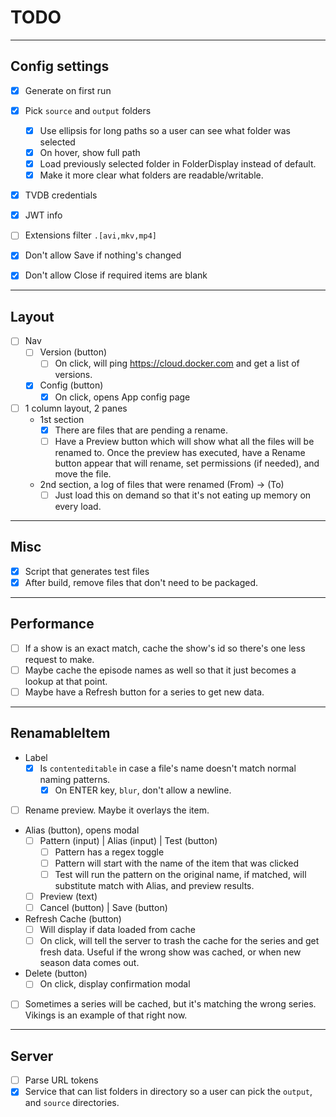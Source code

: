 # TODO

---

## Config settings
- [x] Generate on first run
- [x] Pick `source` and `output` folders
  - [x] Use ellipsis for long paths so a user can see what folder was selected
  - [x] On hover, show full path
  - [x] Load previously selected folder in FolderDisplay instead of default.
  - [x] Make it more clear what folders are readable/writable.
- [x] TVDB credentials
- [x] JWT info
- [ ] Extensions filter `.[avi,mkv,mp4]`
- [x] Don't allow Save if nothing's changed
- [x] Don't allow Close if required items are blank


---

## Layout
- [ ] Nav
  - [ ] Version (button)
    - [ ] On click, will ping https://cloud.docker.com and get a list of
          versions.
  - [x] Config (button)
    - [x] On click, opens App config page
- [ ] 1 column layout, 2 panes
  - 1st section
    - [x] There are files that are pending a rename.
    - [ ] Have a Preview button which will show what all the files will be
          renamed to. Once the preview has executed, have a Rename button
          appear that will rename, set permissions (if needed), and move the
          file.
  - 2nd section, a log of files that were renamed (From) -> (To)
    - [ ] Just load this on demand so that it's not eating up memory on every
          load.

---

## Misc
- [x] Script that generates test files
- [x] After build, remove files that don't need to be packaged.

---

## Performance
- [ ] If a show is an exact match, cache the show's id so there's one less
      request to make.
- [ ] Maybe cache the episode names as well so that it just becomes a lookup
      at that point.
- [ ] Maybe have a Refresh button for a series to get new data.

---

## RenamableItem

- Label
  - [x] Is `contenteditable` in case a file's name doesn't match normal 
        naming patterns.
    - [x] On ENTER key, `blur`, don't allow a newline.
- [ ] Rename preview. Maybe it overlays the item.
- Alias (button), opens modal
  - [ ] Pattern (input) | Alias (input) | Test (button)
    - [ ] Pattern has a regex toggle
    - [ ] Pattern will start with the name of the item that was clicked
    - [ ] Test will run the pattern on the original name, if matched, will
          substitute match with Alias, and preview results.
  - [ ] Preview (text)
  - [ ] Cancel (button) | Save (button)
- Refresh Cache (button)
  - [ ] Will display if data loaded from cache
  - [ ] On click, will tell the server to trash the cache for the series and
        get fresh data. Useful if the wrong show was cached, or when new
        season data comes out.
- Delete (button)
  - [ ] On  click, display confirmation modal
- [ ] Sometimes a series will be cached, but it's matching the wrong series.
      Vikings is an example of that right now.

---

## Server
- [ ] Parse URL tokens
- [x] Service that can list folders in directory so a user can pick
      the `output`, and `source` directories.
